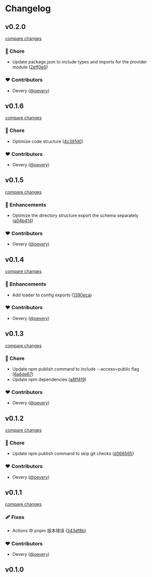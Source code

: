 # Changelog


## v0.2.0

[compare changes](https://github.com/oevery/pusher/compare/v0.1.6...v0.2.0)

### 🏡 Chore

- Update package.json to include types and imports for the provider module ([2eff0e0](https://github.com/oevery/pusher/commit/2eff0e0))

### ❤️ Contributors

- Oevery ([@oevery](http://github.com/oevery))

## v0.1.6

[compare changes](https://github.com/oevery/pusher/compare/v0.1.5...v0.1.6)

### 🏡 Chore

- Optimize code structure ([4c391d0](https://github.com/oevery/pusher/commit/4c391d0))

### ❤️ Contributors

- Oevery ([@oevery](http://github.com/oevery))

## v0.1.5

[compare changes](https://github.com/oevery/pusher/compare/v0.1.4...v0.1.5)

### 🚀 Enhancements

- Optimize the directory structure export the schema separately ([a04b414](https://github.com/oevery/pusher/commit/a04b414))

### ❤️ Contributors

- Oevery ([@oevery](http://github.com/oevery))

## v0.1.4

[compare changes](https://github.com/oevery/pusher/compare/v0.1.3...v0.1.4)

### 🚀 Enhancements

- Add loader to config exports ([1390eca](https://github.com/oevery/pusher/commit/1390eca))

### ❤️ Contributors

- Oevery ([@oevery](http://github.com/oevery))

## v0.1.3

[compare changes](https://github.com/oevery/pusher/compare/v0.1.2...v0.1.3)

### 🏡 Chore

- Update npm publish command to include --access=public flag ([6a6de67](https://github.com/oevery/pusher/commit/6a6de67))
- Update npm dependencies ([a8ff4f9](https://github.com/oevery/pusher/commit/a8ff4f9))

### ❤️ Contributors

- Oevery ([@oevery](http://github.com/oevery))

## v0.1.2

[compare changes](https://github.com/oevery/pusher/compare/v0.1.1...v0.1.2)

### 🏡 Chore

- Update npm publish command to skip git checks ([d066565](https://github.com/oevery/pusher/commit/d066565))

### ❤️ Contributors

- Oevery ([@oevery](http://github.com/oevery))

## v0.1.1

[compare changes](https://github.com/oevery/pusher/compare/v0.1.0...v0.1.1)

### 🩹 Fixes

- Actions 中 pnpm 版本错误 ([343df8b](https://github.com/oevery/pusher/commit/343df8b))

### ❤️ Contributors

- Oevery ([@oevery](http://github.com/oevery))

## v0.1.0

